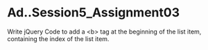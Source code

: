 # Ad..Session5_Assignment03
Write jQuery Code to add a &lt;b> tag at the beginning of the list item, containing the index of the list item.
